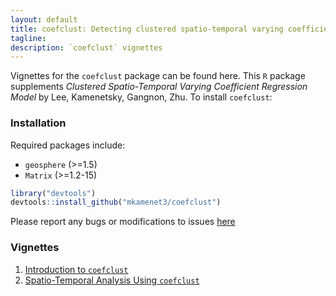 ```yaml
---
layout: default
title: coefclust: Detecting clustered spatio-temporal varying coefficient in regression model
tagline: 
description: `coefclust` vignettes
---
```


Vignettes for the `coefclust` package can be found here. This `R` package
supplements *Clustered Spatio-Temporal Varying Coefficient Regression Model* by
Lee, Kamenetsky, Gangnon, Zhu. To install `coefclust`:



### Installation

Required packages include:

- `geosphere` (>=1.5)
- `Matrix` (>=1.2-15)


```R
library("devtools")
devtools::install_github("mkamenet3/coefclust")
```
Please report any bugs or modifications to issues
[here](https://github.com/mkamenet3/coefclust/issues)


### Vignettes

1. [Introduction to `coefclust`](coefclust.html)
2. [Spatio-Temporal Analysis Using `coefclust`](coefclust.html)
